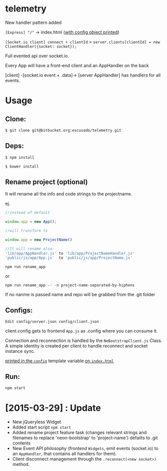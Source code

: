 # telemetry

New handler pattern added

`[Express] "/"` -> index.html ([with config object printed](https://github.com/escusado/neon-bootstrap/blob/master/views/index.html#L26))

`[Socket.io client] connect + clientId` > `server.clients[clientId] = new ClientHandler({socket: socket});`

Full evented api over socket.io.

Every App will have a front-end client and an AppHandler on the back

[client] -[socket.io event + .data]-> [server AppHandler] has handlers for all events.

# Usage

## Clone:
```bash
$ git clone git@bitbucket.org:escusado/telemetry.git
```

## Deps:
```bash
$ npm install
```

```bash
$ bower install
```

## Rename project (optional)
It will rename all the info and code strings to the projectname.

ej.


```javascript
//instead of default

window.app = new App();

//will transform to

window.app = new ProjectName()

//It will rename also:
'lib/app/AppHandler.js' to 'lib/app/ProjectNameHandler.js'
'public/js/app/App.js'  to 'public/js/app/ProjectName.js'

```

```
npm run rename_app
```

or

```
npm run rename_app -- -n project-name-separated-by-hiphens
```

If no nanme is passed name and repo will be grabbed from the .git folder

## Configs:
```
Edit config/server.json config/client.json
```
client.config gets to frontend `App.js` as .config where you can consume it.

Connection and reconnection is handled by the `NeBootstrapClient.js` Class.
A simple identity is created per client to handle reconnect and socket instance sync.

[printed in the `config`](https://github.com/escusado/neon-bootstrap/blob/master/bin/server.js#L74)  template variable [on `index.html`](https://github.com/escusado/neon-bootstrap/blob/master/views/index.html#L26)

## Run:
```bash
npm start
```


# [2015-03-29] : Update

- New jQueryless Widget
- Added start script `npm start`
- Added rename project feature task (changes relevant strings and filenames to replace 'neon-bootstrap' to 'project-name') defailts to .git contents
- New Event API philosophy (frontend `Widgets`, emit events (socket.io) to an `AppHandler`, that contains all handlers for them).
- Client disconnect management through the `.reconnect(<new socket>)` method.